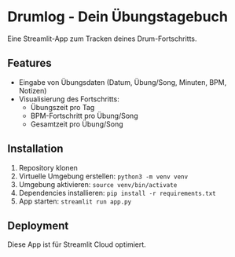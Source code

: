 # Drumlog - Dein Übungstagebuch

Eine Streamlit-App zum Tracken deines Drum-Fortschritts.

## Features

- Eingabe von Übungsdaten (Datum, Übung/Song, Minuten, BPM, Notizen)
- Visualisierung des Fortschritts:
  - Übungszeit pro Tag
  - BPM-Fortschritt pro Übung/Song
  - Gesamtzeit pro Übung/Song

## Installation

1. Repository klonen
2. Virtuelle Umgebung erstellen: `python3 -m venv venv`
3. Umgebung aktivieren: `source venv/bin/activate`
4. Dependencies installieren: `pip install -r requirements.txt`
5. App starten: `streamlit run app.py`

## Deployment

Diese App ist für Streamlit Cloud optimiert.
